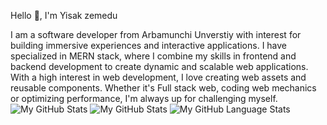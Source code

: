 Hello 👋, I'm Yisak zemedu

I am a software developer from Arbamunchi Unverstiy with interest for building immersive experiences and interactive applications. I have specialized in MERN stack, where I combine my skills in frontend and backend development to create dynamic and scalable web applications. With a high interest in web development, I love creating web assets and reusable components. Whether it's Full stack web, coding web mechanics or optimizing performance, I'm always up for challenging myself.
![My GitHub Stats](https://github-readme-stats.vercel.app/api/?username=yisak-67)
![My GitHub Stats](https://github-readme-stats.vercel.app/api/?username=yisak-67&count_private=true&theme=tokyonight&showicons=true)
![My GitHub Language Stats](https://github-readme-stats.vercel.app/api/top-langs/?username=yisak-67&langs_count=5&theme=tokyonight)

